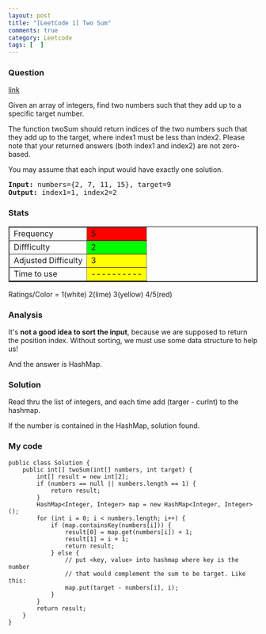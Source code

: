 ```yaml
---
layout: post
title: "[LeetCode 1] Two Sum"
comments: true
category: Leetcode
tags: [  ]
---
```


### Question

[link](http://oj.leetcode.com/problems/two-sum/)

<div class="question-content">
    <p></p><p>Given an array of integers, find two numbers such that they add up to a specific target number.</p>
    <p>The function twoSum should return indices of the two numbers such that they add up to the target, where index1 must be less than index2. Please note that your returned answers (both index1 and index2) are not zero-based.</p>
    <p>You may assume that each input would have exactly one solution.</p>
    <p style="font-family:monospace">
    <b>Input:</b> numbers={2, 7, 11, 15}, target=9<br>
    <b>Output:</b> index1=1, index2=2
    </p>
    <p></p>
</div>

### Stats

<table border="2">
	<tr>
		<td>Frequency</td>
		<td bgcolor="red">5</td>
	</tr>
	<tr>
		<td>Diffficulty</td>
		<td bgcolor="lime">2</td>
	</tr>
	<tr>
		<td>Adjusted Difficulty</td>
		<td bgcolor="yellow">3</td>
	</tr>
	<tr>
		<td>Time to use</td>
		<td bgcolor="yellow">----------</td>
	</tr>
</table>

Ratings/Color = 1(white) 2(lime) 3(yellow) 4/5(red)

### Analysis

It's __not a good idea to sort the input__, because we are supposed to return the position index. Without sorting, we must use some data structure to help us!

And the answer is HashMap. 

### Solution

Read thru the list of integers, and each time add (targer - curInt) to the hashmap. 

If the number is contained in the HashMap, solution found. 

### My code 

    public class Solution {
        public int[] twoSum(int[] numbers, int target) {
            int[] result = new int[2];
            if (numbers == null || numbers.length == 1) {
                return result;
            }
            HashMap<Integer, Integer> map = new HashMap<Integer, Integer>();
            for (int i = 0; i < numbers.length; i++) {
                if (map.containsKey(numbers[i])) {
                    result[0] = map.get(numbers[i]) + 1;
                    result[1] = i + 1;
                    return result;
                } else {
                    // put <key, value> into hashmap where key is the number 
                    // that would complement the sum to be target. Like this: 
                    map.put(target - numbers[i], i);
                }
            }
            return result;
        }
    }
